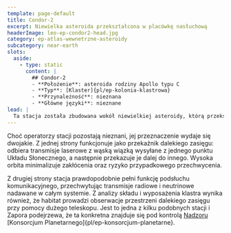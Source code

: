 ```yaml
---
template: page-default
title: Condor-2
excerpt: Niewielka asteroida przekształcona w placówkę nasłuchową
headerImage: leo-ep-condor2-head.jpg
category: ep-atlas-wewnetrzne-asteroidy
subcategory: near-earth
slots:
  aside:
    - type: static
      content: |
        ## Condor-2
        - **Położenie**: asteroida rodziny Apollo typu C
        - **Typ**: [Klaster]{pl/ep-kolonia-klastrowa}
        - **Przynależność**: nieznana
        - **Główne języki**: nieznane
lead: |
  Ta stacja została zbudowana wokół niewielkiej asteroidy, którą przekształcono w dużą antenę. Habitat krąży po orbicie o dużym nachyleniu — 75 stopni — wynoszącej go wysoko ponad i poniżej [ekliptyki](https://pl.wikipedia.org/wiki/Ekliptyka).   
---
```

Choć operatorzy stacji pozostają nieznani, jej przeznaczenie wydaje się dwojakie. Z jednej strony funkcjonuje jako przekaźnik dalekiego zasięgu: odbiera transmisje laserowe z wąską wiązką wysyłane z jednego punktu Układu Słonecznego, a następnie przekazuje je dalej do innego. Wysoka orbita minimalizuje zakłócenia oraz ryzyko przypadkowego przechwycenia.

Z drugiej strony stacja prawdopodobnie pełni funkcję podsłuchu komunikacyjnego, przechwytując transmisje radiowe i neutrinowe nadawane w całym systemie. Z analizy składu i wyposażenia klastra wynika również, że habitat prowadzi obserwacje przestrzeni dalekiego zasięgu przy pomocy dużego teleskopu. Jest to jedna z kilku podobnych stacji i Zapora podejrzewa, że ta konkretna znajduje się pod kontrolą [Nadzoru](#) [Konsorcjum Planetarnego]{pl/ep-konsorcjum-planetarne}.